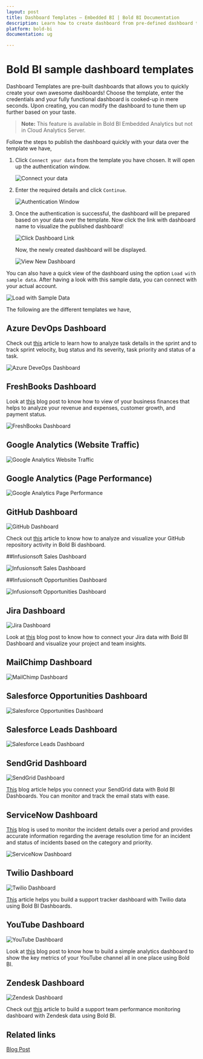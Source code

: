 ```yaml
---
layout: post
title: Dashboard Templates – Embedded BI | Bold BI Documentation
description: Learn how to create dashboard from pre-defined dashboard templates by just connecting your data in Bold BI Embedded.
platform: bold-bi
documentation: ug

---
```

# Bold BI sample dashboard templates 

Dashboard Templates are pre-built dashboards that allows you to quickly create your own awesome dashboards! Choose the template, enter the credentials and your fully functional dashboard is cooked-up in mere seconds. Upon creating, you can modify the dashboard to tune them up further based on your taste.

> **Note:** This feature is available in Bold BI Embedded Analytics but not in Cloud Analytics Server.

Follow the steps to publish the dashboard quickly with your data over the template we have,

1. Click `Connect your data` from the template you have chosen. It will open up the authentication window.

   ![Connect your data](/static/assets/working-with-dashboards/images/jira-connect-your-data.png)

2. Enter the required details and click `Continue`.

    ![Authentication Window](/static/assets/working-with-dashboards/images/jira-authentication-window.png)

3. Once the authentication is successful, the dashboard will be prepared based on your data over the template. Now click the link with dashboard name to visualize the published dashboard!

    ![Click Dashboard Link](/static/assets/working-with-dashboards/images/new-dashboard-link.png)

    Now, the newly created dashboard will be displayed.

    ![View New Dashboard](/static/assets/working-with-dashboards/images/new-dashboard.png)

You can also have a quick view of the dashboard using the option `Load with sample data`. After having a look with this sample data, you can connect with your actual account.

![Load with Sample Data](/static/assets/working-with-dashboards/images/load-sample-data.png)

The following are the different templates we have,

## Azure DevOps Dashboard

Check out <a href="https://www.boldbi.com/blog/monitoring-azure-devops-project-performance" target="_blank">this</a> article to learn how to analyze task details in the sprint and to track sprint velocity, bug status and its severity, task priority and status of a task.

![Azure DeveOps Dashboard](/static/assets/working-with-dashboards/images/azure-devops-dashboard.png)

## FreshBooks Dashboard

Look at <a href="https://www.boldbi.com/blog/key-metrics-for-your-business-growth-with-freshbooks" target="_blank">this</a>
 blog post to know how to view of your business finances that helps to analyze your revenue and expenses, customer growth, and payment status.

![FreshBooks Dashboard](/static/assets/working-with-dashboards/images/freshbooks-dashboard.png)

## Google Analytics (Website Traffic)

![Google Analytics Website Traffic](/static/assets/working-with-dashboards/images/google-analytics-website-traffic.png)

## Google Analytics (Page Performance)

![Google Analytics Page Performance](/static/assets/working-with-dashboards/images/google-analytics-page-performance.png)

## GitHub Dashboard

![GitHub Dashboard](/static/assets/working-with-dashboards/images/github-dashboard.png)

Check out <a href="https://www.boldbi.com/blog/analyze-and-visualize-your-github-repository-statistics-data" target="_blank">this</a>
 article to know how to analyze and visualize your GitHub repository activity in Bold Bi dashboard. 

##Infusionsoft Sales Dashboard

![Infusionsoft Sales Dashboard](/static/assets/working-with-dashboards/images/infusionsoft-sales-dashboard.png)

##Infusionsoft Opportunities Dashboard

![Infusionsoft Opportunities Dashboard](/static/assets/working-with-dashboards/images/infusionsoft-opportunities-dashboard.png)

## Jira Dashboard

![Jira Dashboard](/static/assets/working-with-dashboards/images/jira-dashboard.png)

Look at <a href="https://www.boldbi.com/blog/jira-dashboard-example-with-bold-bi" target="_blank">this</a>
 blog post to know how to connect your Jira data with Bold BI Dashboard and visualize your project and team insights.

## MailChimp Dashboard

![MailChimp Dashboard](/static/assets/working-with-dashboards/images/mailchimp-dashboard.png)

## Salesforce Opportunities Dashboard

![Salesforce Opportunities Dashboard](/static/assets/working-with-dashboards/images/salesforce-opportunities-dashboard.png)

## Salesforce Leads Dashboard

![Salesforce Leads Dashboard](/static/assets/working-with-dashboards/images/salesforce-leads-dashboard.png)

## SendGrid Dashboard

![SendGrid Dashboard](/static/assets/working-with-dashboards/images/sendgrid-dashboard.png)

<a href="https://www.boldbi.com/blog/sendgrid-email-stats-tracking-example-with-bold-bi" target="_blank">This</a> blog article helps you connect your SendGrid data with Bold BI Dashboards. You can monitor and track the email stats with ease. 

## ServiceNow Dashboard

<a href="https://www.boldbi.com/blog/build-a-servicenow-incident-management-monitoring-dashboard-in-a-minute" target="_blank">This</a> blog is used to monitor the incident details over a period and provides accurate information regarding the average resolution time for an incident and status of incidents based on the category and priority.

![ServiceNow Dashboard](/static/assets/working-with-dashboards/images/servicenow-dashboard.png)

## Twilio Dashboard

![Twilio Dashboard](/static/assets/working-with-dashboards/images/twilio-dashboard.png)

<a href="https://www.boldbi.com/blog/twilio-dashboard-example-with-bold-bi" target="_blank">This</a>
 article helps you build a support tracker dashboard with Twilio data using Bold BI Dashboards.

## YouTube Dashboard

![YouTube Dashboard](/static/assets/working-with-dashboards/images/youtube-dashboard.png)

Look at <a href="https://www.boldbi.com/blog/create-custom-youtube-dashboards-with-bold-bi" target="_blank">this</a>
 blog post to know how to build a simple analytics dashboard to show the key metrics of your YouTube channel all in one place using Bold BI.

## Zendesk Dashboard

![Zendesk Dashboard](/static/assets/working-with-dashboards/images/zendesk-dashboard.png)

Check out <a href="https://www.boldbi.com/blog/zendesk-dashboard-example-for-monitoring-customer-service-performance-with-bold-bi" target="_blank">this</a> article to build a support team performance monitoring dashboard with Zendesk data using Bold BI.

## Related links
 <a href="https://www.boldbi.com/blog/introduction-to-bold-bi-creating-dashboards-with-pre-defined-templates-webinar-qa" target="_blank">Blog Post</a> 